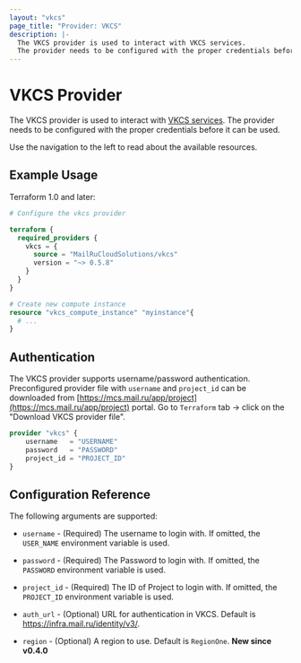 ```yaml
---
layout: "vkcs"
page_title: "Provider: VKCS"
description: |-
  The VKCS provider is used to interact with VKCS services.
  The provider needs to be configured with the proper credentials before it can be used.
---
```


# VKCS Provider

The VKCS provider is used to interact with
[VKCS services](https://mcs.mail.ru/). The provider needs
to be configured with the proper credentials before it can be used.

Use the navigation to the left to read about the available resources.

## Example Usage

Terraform 1.0 and later:

```terraform
# Configure the vkcs provider

terraform {
  required_providers {
    vkcs = {
      source = "MailRuCloudSolutions/vkcs"
      version = "~> 0.5.8"
    }
  }
}

# Create new compute instance
resource "vkcs_compute_instance" "myinstance"{
  # ...
}
```

## Authentication

The VKCS provider supports username/password authentication. Preconfigured provider file with `username` and `project_id` can be downloaded from [https://mcs.mail.ru/app/project](https://mcs.mail.ru/app/project) portal. Go to `Terraform` tab -> click on the "Download VKCS provider file".

```terraform
provider "vkcs" {
    username   = "USERNAME"
    password   = "PASSWORD"
    project_id = "PROJECT_ID"
}
```

## Configuration Reference

The following arguments are supported:

* `username` - (Required) The username to login with.
  If omitted, the `USER_NAME` environment variable is used.

* `password` - (Required) The Password to login with. If omitted, the `PASSWORD` environment variable is used.

* `project_id` - (Required) The ID of Project to login with. 
  If omitted, the `PROJECT_ID` environment variable is used.

* `auth_url` - (Optional) URL for authentication in VKCS. Default is https://infra.mail.ru/identity/v3/.

* `region` - (Optional) A region to use. Default is `RegionOne`. **New since v0.4.0**

